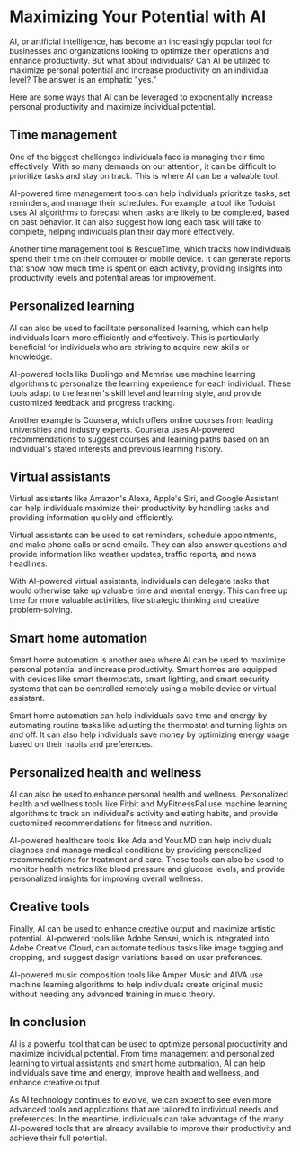 # Maximizing Your Potential with AI

AI, or artificial intelligence, has become an increasingly popular tool for businesses and organizations looking to optimize their operations and enhance productivity. But what about individuals? Can AI be utilized to maximize personal potential and increase productivity on an individual level? The answer is an emphatic "yes."

Here are some ways that AI can be leveraged to exponentially increase personal productivity and maximize individual potential.

## Time management 

One of the biggest challenges individuals face is managing their time effectively. With so many demands on our attention, it can be difficult to prioritize tasks and stay on track. This is where AI can be a valuable tool.

AI-powered time management tools can help individuals prioritize tasks, set reminders, and manage their schedules. For example, a tool like Todoist uses AI algorithms to forecast when tasks are likely to be completed, based on past behavior. It can also suggest how long each task will take to complete, helping individuals plan their day more effectively.

Another time management tool is RescueTime, which tracks how individuals spend their time on their computer or mobile device. It can generate reports that show how much time is spent on each activity, providing insights into productivity levels and potential areas for improvement.

## Personalized learning

AI can also be used to facilitate personalized learning, which can help individuals learn more efficiently and effectively. This is particularly beneficial for individuals who are striving to acquire new skills or knowledge.

AI-powered tools like Duolingo and Memrise use machine learning algorithms to personalize the learning experience for each individual. These tools adapt to the learner's skill level and learning style, and provide customized feedback and progress tracking.

Another example is Coursera, which offers online courses from leading universities and industry experts. Coursera uses AI-powered recommendations to suggest courses and learning paths based on an individual's stated interests and previous learning history.

## Virtual assistants

Virtual assistants like Amazon's Alexa, Apple's Siri, and Google Assistant can help individuals maximize their productivity by handling tasks and providing information quickly and efficiently.

Virtual assistants can be used to set reminders, schedule appointments, and make phone calls or send emails. They can also answer questions and provide information like weather updates, traffic reports, and news headlines.

With AI-powered virtual assistants, individuals can delegate tasks that would otherwise take up valuable time and mental energy. This can free up time for more valuable activities, like strategic thinking and creative problem-solving.

## Smart home automation

Smart home automation is another area where AI can be used to maximize personal potential and increase productivity. Smart homes are equipped with devices like smart thermostats, smart lighting, and smart security systems that can be controlled remotely using a mobile device or virtual assistant.

Smart home automation can help individuals save time and energy by automating routine tasks like adjusting the thermostat and turning lights on and off. It can also help individuals save money by optimizing energy usage based on their habits and preferences.

## Personalized health and wellness

AI can also be used to enhance personal health and wellness. Personalized health and wellness tools like Fitbit and MyFitnessPal use machine learning algorithms to track an individual's activity and eating habits, and provide customized recommendations for fitness and nutrition.

AI-powered healthcare tools like Ada and Your.MD can help individuals diagnose and manage medical conditions by providing personalized recommendations for treatment and care. These tools can also be used to monitor health metrics like blood pressure and glucose levels, and provide personalized insights for improving overall wellness.

## Creative tools

Finally, AI can be used to enhance creative output and maximize artistic potential. AI-powered tools like Adobe Sensei, which is integrated into Adobe Creative Cloud, can automate tedious tasks like image tagging and cropping, and suggest design variations based on user preferences.

AI-powered music composition tools like Amper Music and AIVA use machine learning algorithms to help individuals create original music without needing any advanced training in music theory.

## In conclusion

AI is a powerful tool that can be used to optimize personal productivity and maximize individual potential. From time management and personalized learning to virtual assistants and smart home automation, AI can help individuals save time and energy, improve health and wellness, and enhance creative output.

As AI technology continues to evolve, we can expect to see even more advanced tools and applications that are tailored to individual needs and preferences. In the meantime, individuals can take advantage of the many AI-powered tools that are already available to improve their productivity and achieve their full potential.